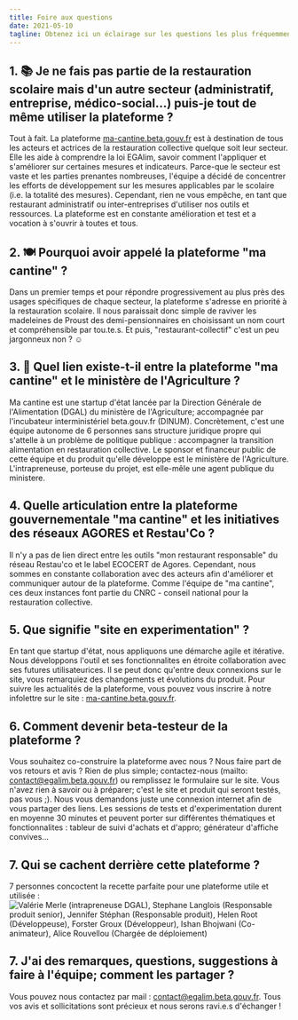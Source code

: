 ```yaml
---
title: Foire aux questions
date: 2021-05-10
tagline: Obtenez ici un éclairage sur les questions les plus fréquemment posées sur ma cantine
---
```


## 1. 📚 Je ne fais pas partie de la restauration scolaire mais d'un autre secteur (administratif, entreprise, médico-social...) puis-je tout de même utiliser la plateforme ? 

Tout à fait. La plateforme [ma-cantine.beta.gouv.fr](https://ma-cantine.beta.gouv.fr) est à destination de tous les acteurs et actrices de la restauration collective quelque soit leur secteur. Elle les aide à comprendre la loi EGAlim, savoir comment l'appliquer et s'améliorer sur certaines mesures et indicateurs. 
Parce-que le secteur est vaste et les parties prenantes nombreuses, l'équipe a décidé de concentrer les efforts de développement sur les mesures applicables par le scolaire (i.e. la totalité des mesures). Cependant, rien ne vous empêche, en tant que restaurant administratif ou inter-entreprises d'utiliser nos outils et ressources. 
La plateforme est en constante amélioration et test et a vocation à s'ouvrir à toutes et tous. 

## 2. 🍽 Pourquoi avoir appelé la plateforme "ma cantine" ? 

Dans un premier temps et pour répondre progressivement au plus près des usages spécifiques de chaque secteur, la plateforme s'adresse en priorité à la restauration scolaire. 
Il nous paraissait donc simple de raviver les madeleines de Proust des demi-pensionnaires en choisissant un nom court et compréhensible par tou.te.s. 
Et puis, "restaurant-collectif" c'est un peu jargonneux non ? ☺️

## 3. 🏬 Quel lien existe-t-il entre la plateforme "ma cantine" et le ministère de l'Agriculture ? 

Ma cantine est une startup d'état lancée par la Direction Générale de l'Alimentation (DGAL) du ministère de l'Agriculture; accompagnée par l'incubateur interministériel beta.gouv.fr (DINUM). 
Concrètement, c'est une équipe autonome de 6 personnes sans structure juridique propre qui s'attelle à un problème de politique publique : accompagner la transition alimentation en restauration collective. 
Le sponsor et financeur public de cette équipe et du produit qu'elle développe est le ministère de l'Agriculture. 
L'intrapreneuse, porteuse du projet, est elle-mêle une agent publique du ministere. 

## 4. Quelle articulation entre la plateforme gouvernementale "ma cantine" et les initiatives des réseaux AGORES et Restau'Co ? 

Il n'y a pas de lien direct entre les outils "mon restaurant responsable" du réseau Restau'co et le label ECOCERT de Agores. Cependant, nous sommes en constante collaboration avec des acteurs afin d'améliorer et communiquer autour de la plateforme. 
Comme l'équipe de "ma cantine", ces deux instances font partie du CNRC - conseil national pour la restauration collective. 


## 5. Que signifie "site en experimentation" ?

En tant que startup d'état, nous appliquons une démarche agile et itérative. Nous développons l'outil et ses fonctionnalites en étroite collaboration avec ses futures utilisateurices. 
Il se peut donc qu'entre deux connexions sur le site, vous remarquiez des changements et évolutions du produit. 
Pour suivre les actualités de la plateforme, vous pouvez vous inscrire à notre infolettre sur le site : [ma-cantine.beta.gouv.fr](https://ma-cantine.beta.gouv.fr).

## 6. Comment devenir beta-testeur de la plateforme ? 

Vous souhaitez co-construire la plateforme avec nous ? Nous faire part de vos retours et avis ? Rien de plus simple; contactez-nous (mailto: [contact@egalim.beta.gouv.fr](mailto:contact@egalim.beta.gouv.fr)) ou remplissez le formulaire sur le site. 
Vous n'avez rien à savoir ou à préparer; c'est le site et produit qui seront testés, pas vous ;). Nous vous demandons juste une connexion internet afin de vous partager des liens.
Les sessions de tests et d'experimentation durent en moyenne 30 minutes et peuvent porter sur différentes thématiques et fonctionnalites : tableur de suivi d'achats et d'appro; générateur d'affiche convives...

## 7. Qui se cachent derrière cette plateforme ? 

7 personnes concoctent la recette parfaite pour une plateforme utile et utilisée : 
![Valérie Merle (intrapreneuse DGAL), Stephane Langlois (Responsable produit senior), Jennifer Stéphan (Responsable produit), Helen Root (Développeuse), Forster Groux (Développeur), Ishan Bhojwani (Co-animateur), Alice Rouvellou (Chargée de déploiement)](https://user-images.githubusercontent.com/36134318/117666818-8d66a780-b1a4-11eb-84e1-7d95c58e9c0c.png)


## 7. J'ai des remarques, questions, suggestions à faire à l'équipe; comment les partager ?

Vous pouvez nous contactez par mail : [contact@egalim.beta.gouv.fr](mailto:contact@egalim.beta.gouv.fr). Tous vos avis et sollicitations sont précieux et nous serons ravi.e.s d'échanger !
